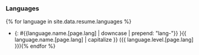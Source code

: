 ### Languages
{% for language in site.data.resume.languages %}
* {: #{{language.name.[page.lang] | downcase | prepend: "lang-"}} }{{ language.name.[page.lang] | capitalize }} ({{ language.level.[page.lang] }}){% endfor %}